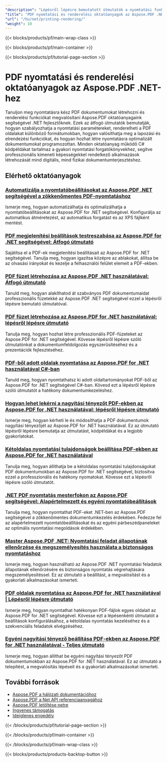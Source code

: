 ```yaml
---
"description": "Lépésről lépésre bemutatott útmutatók a nyomtatási funkciók, a vizuális renderelés és a PDF-előnézet megvalósításához az Aspose.PDF for .NET segítségével."
"title": "PDF nyomtatási és renderelési oktatóanyagok az Aspose.PDF .NET-hez"
"url": "/hu/net/printing-rendering/"
"weight": 10
---
```


{{< blocks/products/pf/main-wrap-class >}}

{{< blocks/products/pf/main-container >}}

{{< blocks/products/pf/tutorial-page-section >}}

# PDF nyomtatási és renderelési oktatóanyagok az Aspose.PDF .NET-hez

Tanuljon meg nyomtatásra kész PDF dokumentumokat létrehozni és renderelési funkciókat megvalósítani Aspose.PDF oktatóanyagaink segítségével .NET fejlesztőknek. Ezek az átfogó útmutatók bemutatják, hogyan szabályozhatja a nyomtatási paramétereket, renderelheti a PDF oldalakat különböző formátumokban, hogyan valósíthatja meg a lapozási és elrendezési funkciókat, és hogyan hozhat létre nyomtatásra optimalizált dokumentumokat programozottan. Minden oktatóanyag működő C# kódpéldákat tartalmaz a gyakori nyomtatási forgatókönyvekhez, segítve professzionális kimeneti képességekkel rendelkező alkalmazások létrehozását mind digitális, mind fizikai dokumentumterjesztéshez.

## Elérhető oktatóanyagok

### [Automatizálja a nyomtatóbeállításokat az Aspose.PDF .NET segítségével a zökkenőmentes PDF-nyomtatáshoz](./automate-printer-settings-aspose-pdf-net/)
Ismerje meg, hogyan automatizálhatja és optimalizálhatja a nyomtatóbeállításokat az Aspose.PDF for .NET segítségével. Konfigurálja az automatikus átméretezést, az automatikus forgatást és az XPS fájlként mentést.

### [PDF megjelenítési beállítások testreszabása az Aspose.PDF for .NET segítségével: Átfogó útmutató](./aspose-pdf-net-customize-display-settings/)
Sajátítsa el a PDF-ek megjelenítési beállításait az Aspose.PDF for .NET segítségével. Tanulja meg, hogyan igazítsa középre az ablakokat, állítsa be az olvasási irányokat és kezelje a felhasználói felület elemeit a PDF-ekben.

### [PDF füzet létrehozása az Aspose.PDF .NET használatával: Átfogó útmutató](./create-pdf-booklet-using-asposepdf-dotnet/)
Tanuld meg, hogyan alakíthatod át szabványos PDF dokumentumaidat professzionális füzetekké az Aspose.PDF .NET segítségével ezzel a lépésről lépésre bemutató útmutatóval.

### [PDF füzet létrehozása az Aspose.PDF for .NET használatával: lépésről lépésre útmutató](./create-pdf-booklet-aspose-pdf-net-guide/)
Tanulja meg, hogyan hozhat létre professzionális PDF-füzeteket az Aspose.PDF for .NET segítségével. Kövesse lépésről lépésre szóló útmutatónkat a dokumentumfeldolgozás egyszerűsítéséhez és a prezentációk fejlesztéséhez.

### [PDF-ből adott oldalak nyomtatása az Aspose.PDF for .NET használatával C#-ban](./print-specific-pages-pdf-aspose-net/)
Tanuld meg, hogyan nyomtathatsz ki adott oldaltartományokat PDF-ből az Aspose.PDF for .NET segítségével C#-ban. Kövesd ezt a lépésről lépésre szóló útmutatót a hatékony dokumentumkezeléshez.

### [Hogyan lehet lekérni a nagyítási tényezőt PDF-ekben az Aspose.PDF for .NET használatával: lépésről lépésre útmutató](./retrieve-zoom-factor-aspose-pdf-dotnet/)
Ismerje meg, hogyan kérheti le és módosíthatja a PDF dokumentumok nagyítási tényezőjét az Aspose.PDF for .NET használatával. Ez az útmutató lépésről lépésre bemutatja az útmutatást, kódpéldákat és a legjobb gyakorlatokat.

### [Kétoldalas nyomtatási tulajdonságok beállítása PDF-ekben az Aspose.PDF for .NET használatával](./set-duplex-print-properties-aspose-pdf-dotnet/)
Tanulja meg, hogyan állíthatja be a kétoldalas nyomtatási tulajdonságokat PDF dokumentumokban az Aspose.PDF for .NET segítségével, biztosítva ezzel a professzionális és hatékony nyomatokat. Kövesse ezt a lépésről lépésre szóló útmutatót.

### [.NET PDF nyomtatás mesterfokon az Aspose.PDF segítségével: Alapértelmezett és egyéni nyomtatóbeállítások](./efficient-pdf-printing-net-aspose-pdf/)
Tanulja meg, hogyan nyomtathat PDF-eket .NET-ben az Aspose.PDF segítségével a zökkenőmentes dokumentumkezelés érdekében. Fedezze fel az alapértelmezett nyomtatóbeállításokat és az egyéni párbeszédpaneleket az optimális nyomtatási megoldások érdekében.

### [Master Aspose.PDF .NET: Nyomtatási feladat állapotának ellenőrzése és megszemélyesítés használata a biztonságos nyomtatáshoz](./aspose-pdf-net-check-print-job-status-impersonation/)
Ismerje meg, hogyan használható az Aspose.PDF .NET nyomtatási feladatok állapotának ellenőrzésére és biztonságos nyomtatás végrehajtására megszemélyesítéssel. Ez az útmutató a beállítást, a megvalósítást és a gyakorlati alkalmazásokat ismerteti.

### [PDF oldalak nyomtatása az Aspose.PDF for .NET használatával | Lépésről lépésre útmutató](./print-specific-pdf-pages-aspose-dotnet/)
Ismerje meg, hogyan nyomtathat hatékonyan PDF-fájlok egyes oldalait az Aspose.PDF for .NET segítségével. Kövesse ezt a lépésenkénti útmutatót a beállítások konfigurálásához, a kétoldalas nyomtatás kezeléséhez és a szekvenciális feladatok elvégzéséhez.

### [Egyéni nagyítási tényező beállítása PDF-ekben az Aspose.PDF for .NET használatával - Teljes útmutató](./aspose-pdf-net-set-zoom-factor-pdfs/)
Ismerje meg, hogyan állíthat be egyéni nagyítási tényezőt PDF dokumentumokban az Aspose.PDF for .NET használatával. Ez az útmutató a telepítést, a megvalósítás lépéseit és a gyakorlati alkalmazásokat ismerteti.

## További források

- [Aspose.PDF a hálózati dokumentációhoz](https://docs.aspose.com/pdf/net/)
- [Aspose.PDF a Net API referenciaanyagához](https://reference.aspose.com/pdf/net/)
- [Aspose.PDF letöltése netre](https://releases.aspose.com/pdf/net/)
- [Ingyenes támogatás](https://forum.aspose.com/)
- [Ideiglenes engedély](https://purchase.aspose.com/temporary-license/)

{{< /blocks/products/pf/tutorial-page-section >}}

{{< /blocks/products/pf/main-container >}}

{{< /blocks/products/pf/main-wrap-class >}}

{{< blocks/products/products-backtop-button >}}
